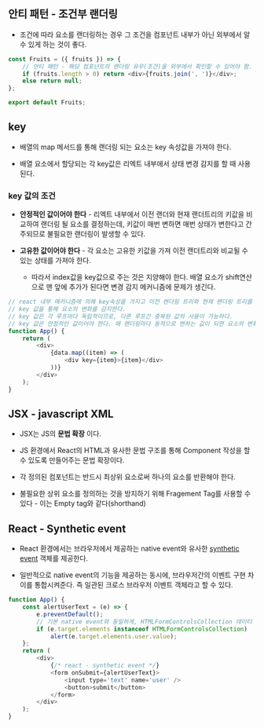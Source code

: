 ## 안티 패턴 - 조건부 랜더링

- 조건에 따라 요소를 랜더링하는 경우 그 조건을 컴포넌트 내부가 아닌 외부에서 알 수 있게 하는 것이 좋다.

```js
const Fruits = ({ fruits }) => {
	// 안티 패턴 - 해당 컴포넌트의 랜더링 유무(조건)을 외부에서 확인할 수 있어야 함.
	if (fruits.length > 0) return <div>{fruits.join(', ')}</div>;
	else return null;
};

export default Fruits;
```

## key

- 배열의 map 메서드를 통해 랜더링 되는 요소는 key 속성값을 가져야 한다.

- 배열 요소에서 할당되는 각 key값은 리엑트 내부에서 상태 변경 감지를 할 때 사용된다.

### key 값의 조건

- **안정적인 값이어야 한다** - 리엑트 내부에서 이전 랜더와 현재 랜더트리의 키값을 비교하여 랜더링 될 요소를 결정하는데, 키값이 매번 변하면 매번 상태가 변한다고 간주되므로 불필요한 랜더링이 발생할 수 있다.

- **고유한 값이어야 한다** - 각 요소는 고유한 키값을 가져 이전 랜더트리와 비교될 수 있는 상태를 가져야 한다.

  - 따라서 index값을 key값으로 주는 것은 지양해야 한다. 배열 요소가 shift연산으로 맨 앞에 추가가 된다면 변경 감지 메커니즘에 문제가 생긴다.

```js
// react 내부 메커니즘에 의해 key속성을 가지고 이전 렌더링 트리와 현재 랜더링 트리를 비교해 랜더할 요소를 결정한다.
// key 값을 통해 요소의 변화를 감지한다.
// key 값은 각 루프마다 독립적이므로, 다른 루프간 중복된 값의 사용이 가능하다.
// key 값은 안정적인 값이어야 한다. 매 랜더링마다 동적으로 변하는 값이 되면 요소의 변화를 매 랜더링마다 감지하게 된다.
function App() {
	return (
		<div>
			{data.map((item) => (
				<div key={item}>{item}</div>
			))}
		</div>
	);
}
```

## JSX - javascript XML

- JSX는 JS의 **문법 확장** 이다.

- JS 환경에서 React의 HTML과 유사한 문법 구조를 통해 Component 작성을 할 수 있도록 만들어주는 문법 확장이다.

- 각 정의된 컴포넌트는 반드시 최상위 요소로써 하나의 요소를 반환해야 한다.

- 불필요한 상위 요소를 정의하는 것을 방지하기 위해 Fragement Tag를 사용할 수 있다 - 이는 Empty tag와 같다(shorthand)

## React - Synthetic event

- React 환경에서는 브라우저에서 제공하는 native event와 유사한 [synthetic event](https://react.dev/reference/react-dom/components/common#react-event-object) 객체를 제공한다.

- 일반적으로 native event의 기능을 제공하는 동시에, 브라우저간의 이벤트 구현 차이를 통합시켜준다. 즉 일관된 크로스 브라우저 이벤트 객체라고 할 수 있다.

```js
function App() {
	const alertUserText = (e) => {
		e.preventDefault();
		// 기본 native event와 동일하게, HTMLFormControlsCollection 데이터 타입이 있는 elements 프로퍼티에 접근이 가능하다.
		if (e.target.elements instanceof HTMLFormControlsCollection)
			alert(e.target.elements.user.value);
	};
	return (
		<div>
			{/* react - synthetic event */}
			<form onSubmit={alertUserText}>
				<input type='text' name='user' />
				<button>submit</button>
			</form>
		</div>
	);
}
```
